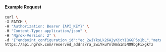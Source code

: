 <!-- Code generated for API Clients. DO NOT EDIT. -->

#### Example Request

```bash
curl \
-X PATCH \
-H "Authorization: Bearer {API_KEY}" \
-H "Content-Type: application/json" \
-H "Ngrok-Version: 2" \
-d '{"endpoint_configuration_id":"ec_2wiYksLk26A2yKjcYIQGGP5s1bL","metadata":"{\"proto\": \"ssh\"}"}' \
https://api.ngrok.com/reserved_addrs/ra_2wiYkuYnlNma1n5NO9bgFixgkTz
```
